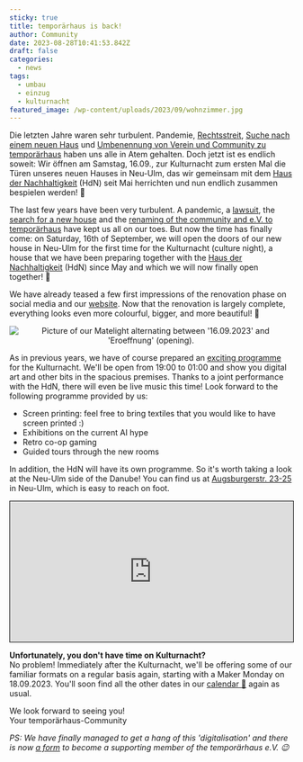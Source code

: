 ```yaml
---
sticky: true
title: temporärhaus is back!
author: Community
date: 2023-08-28T10:41:53.842Z
draft: false
categories:
  - news
tags:
  - umbau
  - einzug
  - kulturnacht
featured_image: /wp-content/uploads/2023/09/wohnzimmer.jpg
---
```


Die letzten Jahre waren sehr turbulent. Pandemie, [Rechtsstreit](/urteil-im-markenrechtsstreit/), [Suche nach einem neuen Haus](/das-verschw%C3%B6rhaus-ist-ausgezogen-die-r%C3%A4ume-am-weinhof-sind-nun-leer/) und [Umbenennung von Verein und Community zu temporärhaus](/stellungnahme-und-ausblick-zum-urteil-im-markenrechtsstreit/) haben uns alle in Atem gehalten. Doch jetzt ist es endlich soweit: Wir öffnen am Samstag, 16.09., zur Kulturnacht zum ersten Mal die Türen unseres neuen Hauses in Neu-Ulm, das wir gemeinsam mit dem [Haus der Nachhaltigkeit](https://www.h-d-n.org) (HdN) seit Mai herrichten und nun endlich zusammen bespielen werden! 🥳

The last few years have been very turbulent. A pandemic, a [lawsuit](/urteil-im-markenrechtsstreit/), the [search for a new house](/das-verschw%C3%B6rhaus-ist-ausgezogen-die-r%C3%A4ume-am-weinhof-sind-nun-leer/) and the [renaming of the community and e.V. to temporärhaus](/stellungnahme-und-ausblick-zum-urteil-im-markenrechtsstreit/) have kept us all on our toes. But now the time has finally come: on Saturday, 16th of September, we will open the doors of our new house in Neu-Ulm for the first time for the Kulturnacht (culture night), a house that we have been preparing together with the [Haus der Nachhaltigkeit](https://www.h-d-n.org) (HdN) since May and which we will now finally open together! 🥳

We have already teased a few first impressions of the renovation phase on social media and our [website](/der-umbau-geht-voran--und-du-kannst-uns-helfen/). Now that the renovation is largely complete, everything looks even more colourful, bigger, and more beautiful! 🤩

<div style="text-align: center;">
<img src="/wp-content/uploads/2023/09/eroeffnung.gif" alt="Picture of our Matelight alternating between '16.09.2023' and 'Eroeffnung' (opening).">
</div>

As in previous years, we have of course prepared an [exciting programme](https://www.kulturnacht-ulm.de/web/kulturnacht/besucher/programm/programmdetail.php?id=2084) for the Kulturnacht. We'll be open from 19:00 to 01:00 and show you digital art and other bits in the spacious premises. Thanks to a joint performance with the HdN, there will even be live music this time! Look forward to the following programme provided by us:

 * Screen printing: feel free to bring textiles that you would like to have screen printed :)
 * Exhibitions on the current AI hype
 * Retro co-op gaming
 * Guided tours through the new rooms

In addition, the HdN will have its own programme. So it's worth taking a look at the Neu-Ulm side of the Danube! You can find us at [Augsburgerstr. 23-25](https://www.openstreetmap.org/node/10889781438) in Neu-Ulm, which is easy to reach on foot.

<iframe width="100%" height="250" src="https://www.openstreetmap.org/export/embed.html?bbox=10.000559868549248%2C48.395623074583305%2C10.003529073928734%2C48.39714575728419&amp;layer=mapnik&amp;marker=48.39638442163035%2C10.00204447123906" style="border: 1px solid black"></iframe>

**Unfortunately, you don't have time on Kulturnacht?**<br>
No problem! Immediately after the Kulturnacht, we'll be offering some of our familiar formats on a regular basis again, starting with a Maker Monday on 18.09.2023. You'll soon find all the other dates in our [calendar 📅](/en/termine-und-oeffnungszeiten/) again as usual.

We look forward to seeing you!<br>
Your temporärhaus-Community

*PS: We have finally managed to get a hang of this 'digitalisation' and there is now [a form](/en/verein) to become a supporting member of the temporärhaus e.V. 😉*
